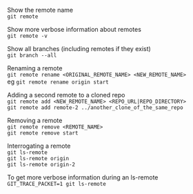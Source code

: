 Show the remote name  
`git remote`  

Show more verbose information about remotes  
`git remote -v`   

Show all branches (including remotes if they exist)  
`git branch --all`

Renaming a remote  
`git remote rename <ORIGINAL_REMOTE_NAME> <NEW_REMOTE_NAME>`  
eg `git remote rename origin start`  

Adding a second remote to a cloned repo  
`git remote add <NEW_REMOTE_NAME> <REPO_URL|REPO_DIRECTORY>`  
`git remote add remote-2 ../another_clone_of_the_same_repo`

Removing a remote  
`git remote remove <REMOTE_NAME>`  
`git remote remove start`  

Interrogating a remote  
`git ls-remote`  
`git ls-remote origin`  
`git ls-remote origin-2`

To get more verbose information during an ls-remote  
`GIT_TRACE_PACKET=1 git ls-remote`
